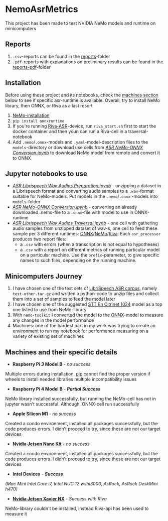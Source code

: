 # NemoAsrMetrics
This project has been made to test NVIDIA NeMo models and runtime on minicomputers

## Reports
1) `.csv`-reports can be found in the [reports](reports)-folder
2) `.pdf`-reports with explanations on preliminary results can be found in the [reports-pdf](reports-pdf)-folder

## Installation
Before using these project and its notebooks, check the [machines section](#machines-and-their-specific-details) below to see if specific asr-runtime is available.
Overall, try to install NeMo library, then ONNX, or Riva as a last resort
1) [NeMo-installation](https://github.com/NVIDIA/NeMo#installation)
2) `pip install onnxruntime`
3) If you're running [Riva-ASR](https://docs.nvidia.com/deeplearning/riva/user-guide/docs/asr/asr-overview.html)-device, run `riva_start.sh` first to start the docker container and then youn can run a Riva-cell in a traversal-notebook
4) Add `.nemo`/`.onnx`-models and `.yaml`-model-description files to the `models`-directory or download use cells from  _[ASR NeMo-ONNX Conversion.ipynb](ASR%20NeMo-ONNX%20Conversion.ipynb)_ to download NeMo model from remote and convert it to ONNX

## Jupyter notebooks to use
- _[ASR Librispeech Wav Audios Preparation.ipynb](ASR%20Librispeech%20Wav%20Audios%20Preparatioin.ipynb)_ - unzipping a dataset in a
  Librispeech format and converting audio samples to a `.wav`-format suitable for
  NeMo-models. Put models in the `.nemo`/`.onnx` -models into `models`-folder
- _[ASR NeMo-ONNX Conversion.ipynb](ASR%20NeMo-ONNX%20Conversion.ipynb)_ - converting an already downloaded .nemo-file
  to a `.onnx`-file with model to use in ONNX-runtime
- _[ASR Librispeech Wav Audios Traversal.ipynb](ASR%20Librispeech%20Wav%20Audios%20Traversal.ipynb)_ - one cell with gathering audio samples
  from unzipped dataset of wav-s, one cell to feed these sample per 3 different runtimes: [ONNX](https://onnxruntime.ai/)/[NeMo](https://github.com/NVIDIA/NeMo)/[Riva](https://docs.nvidia.com/deeplearning/riva/user-guide/docs/quick-start-guide.html). Each `asr_processor` produces two report files:
    - a `.csv` with errors (when a transcription is not equal to hypotheses)
    - a `.csv` with a report on different metrics of running particular model on a particular machine. Use the `prefix`-parameter, to give specific names to such files, depending on the running machine.

## Minicomputers Journey
1) I have chosen one of the test sets of [LibriSpeech ASR corpus](https://www.openslr.org/12), namely `test-other.tar.gz` and written a python-code to unzip files and
   collect them into a set of samples to feed the model later
2) I have chosen one of the suggested [STT En Citrinet 1024](https://catalog.ngc.nvidia.com/orgs/nvidia/teams/nemo/models/stt_en_citrinet_1024) model as a top one
   listed to use from NeMo-library
3) With `nemo-toolkit` I converted the model to the [ONNX](https://onnxruntime.ai/)-model to measure any
   changes in the model performance
4) Machines: one of the hardest part in my work was trying to create an environment
   to run my notebook for performance measuring on a variety of existing set of
   machines

## Machines and their specific details
- **Raspberry Pi _3_ Model B** - _no success_

Multiple errors during installation, [pip](https://pip.pypa.io/en/stable/getting-started/) cannot find the proper version if wheels to install needed libraries multiple incompatibility issues

- **Raspberry Pi 4 Model B** - _**Partial Success**_

NeMo library installed successfully, but running the NeMo-cell has not in jupyter wasn't successful. Although, ONNX-cell run successfully

- **Apple Silicon M1** - _no success_

Created a condo environment, installed all packages successfully, but the code produces errors. I didn’t proceed to try, since these are not our target devices

- **[Nvidia Jetson Nano Kit](https://developer.nvidia.com/embedded/jetson-nano-developer-kit)** - _no success_

Created a condo environment, installed all packages successfully, but the code produces errors. I didn’t proceed to try, since these are not our target devices

- **Intel Devices** - _**Success**_

_(Mac Mini Intel Core i7, Intel NUC 12 wshi3000, AsRock, AsRock DeskMini h470)_

- **[Nvidia Jetson Xavier NX](https://developer.nvidia.com/embedded/learn/get-started-jetson-xavier-nx-devkit)** - _Success with Riva_

NeMo-library couldn't be installed, instead Riva-api has been used to measure it

